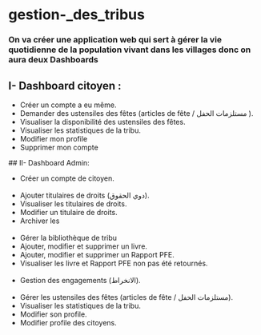 # gestion-_des_tribus


### On va créer une application web qui sert à gérer la vie quotidienne de la population vivant dans les villages donc on aura deux Dashboards 
	
## I- Dashboard citoyen :
<ul>
	<li>Créer un compte a eu même.</li>
	<li>Demander des ustensiles des fêtes (articles de fête / مستلزمات الحفل ).</li>
	<li>Visualiser la disponibilité des ustensiles des fêtes.</li>
	<li>Visualiser les statistiques de la tribu.</li>
	<li>Modifier mon profile</li>
	<li>Supprimer mon compte</li>
</ul>
## II- Dashboard Admin:
 <ul>
	<li>Créer un compte de citoyen.</li>
<br>
	<li>Ajouter titulaires de droits (دوي الحقوق).</li>
	<li>Visualiser les titulaires de droits.</li>
	<li>Modifier un titulaire de droits.</li>
	<li>Archiver  les</li>
<br>
	<li>Gérer la bibliothèque de tribu</li>
	<li>Ajouter, modifier et supprimer un livre.</li>
	<li>Ajouter, modifier et supprimer un Rapport PFE.</li>
	<li>Visualiser les livre et Rapport PFE non pas été retournés.</li>
<br>
	<li>Gestion des engagements (الانخراط).</li>
<br>
	<li>Gérer les ustensiles des fêtes (articles de fête / مستلزمات الحفل).</li>
	<li>Visualiser les statistiques de la tribu.</li>
	<li>Modifier son profile.</li>
	<li>Modifier profile des citoyens.</li>
</ul>
